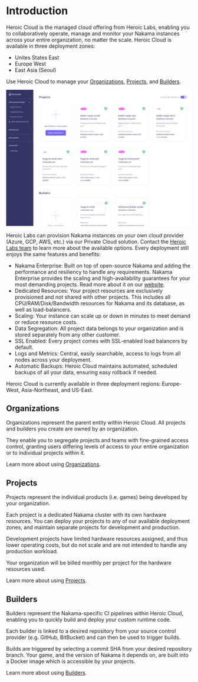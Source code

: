 # Introduction

Heroic Cloud is the managed cloud offering from Heroic Labs, enabling you to collaboratively operate, manage and monitor your Nakama instances across your entire organization, no matter the scale. Heroic Cloud is available in three deployment zones:

* Unites States East
* Europe West
* East Asia (Seoul)

Use Heroic Cloud to manage your [Organizations](#organizations), [Projects](#projects), and [Builders](#builders).

![Heroic Cloud homepage](images/mc-home.jpeg)

Heroic Labs can provision Nakama instances on your own cloud provider (Azure, GCP, AWS, etc.) via our Private Cloud solution. Contact the [Heroic Labs team](mailto:sales@heroiclabs.com) to learn more about the available options. 
Every deployment still enjoys the same features and benefits:

* Nakama Enterprise: Built on top of open-source Nakama and adding the performance and resiliency to handle any requirements. Nakama Enterprise provides the scaling and high-availability guarantees for your most demanding projects. Read more about it on our [website](https://heroiclabs.com/nakama-enterprise/).
* Dedicated Resources: Your project resources are exclusively provisioned and not shared with other projects. This includes all CPU/RAM/Disk/Bandwidth resources for Nakama and its database, as well as load-balancers.
* Scaling: Your instance can scale up or down in minutes to meet demand or reduce resource costs.
* Data Segregation: All project data belongs to your organization and is stored separately from any other customer.
* SSL Enabled: Every project comes with SSL-enabled load balancers by default.
* Logs and Metrics: Central, easily searchable, access to logs from all nodes across your deployment.
* Automatic Backups: Heroic Cloud maintains automated, scheduled backups of all your data, ensuring easy rollback if needed.

Heroic Cloud is currently available in three deployment regions: Europe-West, Asia-Northeast, and US-East. 

## Organizations

Organizations represent the parent entity within Heroic Cloud. All projects and builders you create are owned by an organization.

They enable you to segregate projects and teams with fine-grained access control, granting users differing levels of access to your entire organization or to individual projects within it.

Learn more about using [Organizations](organizations.md).

## Projects

Projects represent the individual products (i.e. games) being developed by your organization.

Each project is a dedicated Nakama cluster with its own hardware resources. You can deploy your projects to any of our available deployment zones, and maintain separate projects for development and production.

Development projects have limited hardware resources assigned, and thus lower operating costs, but do not scale and are not intended to handle any production workload.

Your organization will be billed monthly per project for the hardware resources used.

Learn more about using [Projects](projects.md).

## Builders

Builders represent the Nakama-specific CI pipelines within Heroic Cloud, enabling you to quickly build and deploy your custom runtime code.

Each builder is linked to a desired repository from your source control provider (e.g. GitHub, BitBucket) and can then be used to trigger builds.

Builds are triggered by selecting a commit SHA from your desired repository branch. Your game, and the version of Nakama it depends on, are built into a Docker image which is accessible by your projects.

Learn more about using [Builders](builders.md).
